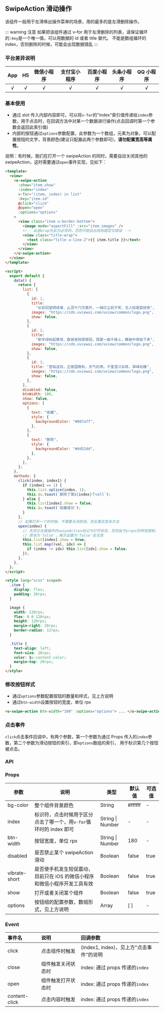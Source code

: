 ## SwipeAction 滑动操作 <to-api/>

<demo-model url="/pages/componentsB/swipeAction/index"></demo-model>

该组件一般用于左滑唤出操作菜单的场景，用的最多的是左滑删除操作。

::: warning 注意
如果把该组件通过 v-for 用于左滑删除的列表，请保证循环的`:key`是一个唯一值，可以用数据的 id 或者 title 替代。
不能是数组循环的 index，否则删除的时候，可能会出现数据错乱
:::

### 平台差异说明

| App | H5  | 微信小程序 | 支付宝小程序 | 百度小程序 | 头条小程序 | QQ 小程序 |
| :-: | :-: | :--------: | :----------: | :--------: | :--------: | :-------: |
|  √  |  √  |     √      |      √       |     √      |     √      |     √     |

### 基本使用

- 通过 slot 传入内部内容即可，可以将`v-for`的"index"索引值传递给`index`参数，用于点击时，在回调方法中对某一个数据进行操作(点击回调时第一个参数会返回此索引值)
- 内部的按钮通过`options`参数配置，此参数为一个数组，元素为对象，可以配置按钮的文字，背景颜色(建议只配置此两个参数即可)，**请勿配置宽高等属性**。

说明：有时候，我们在打开一个 swipeAction 的同时，需要自动关闭其他的 swipeAction，这时需要通过`open`事件实现，见如下：

```html
<template>
  <view>
    <u-swipe-action
      :show="item.show"
      :index="index"
      v-for="(item, index) in list"
      :key="item.id"
      @click="click"
      @open="open"
      :options="options"
    >
      <view class="item u-border-bottom">
        <image mode="aspectFill" :src="item.images" />
        <!-- 此层wrap在此为必写的，否则可能会出现标题定位错误 -->
        <view class="title-wrap">
          <text class="title u-line-2">{{ item.title }}</text>
        </view>
      </view>
    </u-swipe-action>
  </view>
</template>

<script>
  export default {
    data() {
      return {
        list: [
          {
            id: 1,
            title:
              "长安回望绣成堆，山顶千门次第开，一骑红尘妃子笑，无人知是荔枝来",
            images: "https://cdn.uviewui.com/uview/common/logo.png",
            show: false,
          },
          {
            id: 2,
            title:
              "新丰绿树起黄埃，数骑渔阳探使回，霓裳一曲千峰上，舞破中原始下来",
            images: "https://cdn.uviewui.com/uview/common/logo.png",
            show: false,
          },
          {
            id: 3,
            title: "登临送目，正故国晚秋，天气初肃。千里澄江似练，翠峰如簇",
            images: "https://cdn.uviewui.com/uview/common/logo.png",
            show: false,
          },
        ],
        disabled: false,
        btnWidth: 180,
        show: false,
        options: [
          {
            text: "收藏",
            style: {
              backgroundColor: "#007aff",
            },
          },
          {
            text: "删除",
            style: {
              backgroundColor: "#dd524d",
            },
          },
        ],
      };
    },
    methods: {
      click(index, index1) {
        if (index1 == 1) {
          this.list.splice(index, 1);
          this.$u.toast(`删除了第${index}个cell`);
        } else {
          this.list[index].show = false;
          this.$u.toast(`收藏成功`);
        }
      },
      // 如果打开一个的时候，不需要关闭其他，则无需实现本方法
      open(index) {
        // 先将正在被操作的swipeAction标记为打开状态，否则由于props的特性限制，
        // 原本为'false'，再次设置为'false'会无效
        this.list[index].show = true;
        this.list.map((val, idx) => {
          if (index != idx) this.list[idx].show = false;
        });
      },
    },
  };
</script>

<style lang="scss" scoped>
  .item {
    display: flex;
    padding: 20rpx;
  }

  image {
    width: 120rpx;
    flex: 0 0 120rpx;
    height: 120rpx;
    margin-right: 20rpx;
    border-radius: 12rpx;
  }

  .title {
    text-align: left;
    font-size: 28rpx;
    color: $u-content-color;
    margin-top: 20rpx;
  }
</style>
```

### 修改按钮样式

- 通过`options`参数配置按钮的数量和样式，见上方说明
- 通过`btn-width`设置按钮的宽度，单位 rpx

```html
<u-swipe-action btn-width="180" :options="options"> ... </u-swipe-action>
```

### 点击事件

`click`点击事件回调中，有两个参数，第一个参数为通过 Props 传入的`index`参数，第二个参数为滑动按钮的索引，即`options`数组的索引，
用于标识第几个按钮被点击。

### API

### Props

| 参数          | 说明                                                                      | 类型             | 默认值  | 可选值 |
| ------------- | ------------------------------------------------------------------------- | ---------------- | ------- | ------ |
| bg-color      | 整个组件背景颜色                                                          | String           | #ffffff | -      |
| index         | 标识符，点击时候用于区分点击了哪一个，用`v-for`循环时的 index 即可        | String \| Number | -       | -      |
| btn-width     | 按钮宽度，单位 rpx                                                        | String \| Number | 180     | -      |
| disabled      | 是否禁止某个 swipeAction 滑动                                             | Boolean          | false   | true   |
| vibrate-short | 是否使手机发生短促震动，目前只在 iOS 的微信小程序和微信小程序开发工具有效 | Boolean          | false   | true   |
| show          | 打开或者关闭某个组件                                                      | Boolean          | false   | true   |
| options       | 按钮组的配置参数，数组形式，见上方说明                                    | Array            | [ ]     | -      |

### Event

| 事件名        | 说明               | 回调参数                                |
| :------------ | :----------------- | :-------------------------------------- |
| click         | 点击组件时触发     | (index1, index)，见上方"点击事件"的说明 |
| close         | 组件触发关闭状态时 | index: 通过 props 传递的`index`         |
| open          | 组件触发打开状态时 | index: 通过 props 传递的`index`         |
| content-click | 点击内容时触发     | index: 通过 props 传递的`index`         |
